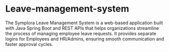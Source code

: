 # Leave-management-system
The Symplora Leave Management System is a web-based application built with Java Spring Boot  and REST APIs that helps organizations streamline the process of managing employee leave requests. It provides separate logins for Employees and HR/Admins, ensuring smooth communication and faster approval cycles.
